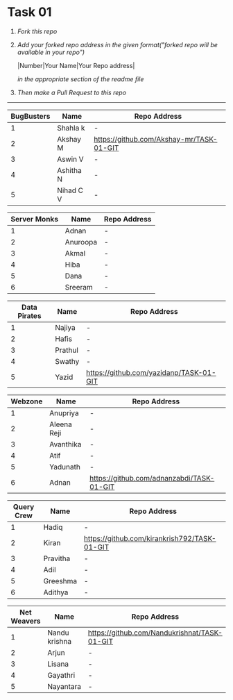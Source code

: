# Task 01
   1. *Fork this repo*

   2. *Add your forked repo address in the given format("forked repo will be available in your repo")*

        |Number|Your Name|Your Repo address|
        
      *in the appropriate section of the readme file*
      
   3. *Then make a Pull Request to this repo*
 -----------------------------------------------------------------------------------------------------------

|BugBusters|Name|Repo Address|  
|----------|----|------------|
|1|Shahla k|-|
|2|Akshay M|https://github.com/Akshay-mr/TASK-01-GIT|
|3|Aswin V|-|
|4|Ashitha N|-|
|5|Nihad C V|-|

|Server Monks|Name|Repo Address|  
|------------|----|------------|
|1|Adnan|-|
|2|Anuroopa|-|
|3|Akmal|-|
|4|Hiba|-|
|5|Dana|-|
|6|Sreeram|-|

|Data Pirates|Name|Repo Address|  
|------------|----|------------|
|1|Najiya|-|
|2|Hafis|-|
|3|Prathul|-|
|4|Swathy|-|
|5|Yazid|https://github.com/yazidanp/TASK-01-GIT|

|Webzone|Name|Repo Address|  
|-------|----|------------|
|1|Anupriya|-|
|2|Aleena Reji|-|
|3|Avanthika|-|
|4|Atif|-|
|5|Yadunath|-|
|6|Adnan|https://github.com/adnanzabdi/TASK-01-GIT|

|Query Crew|Name|Repo Address|  
|----------|----|------------|
|1|Hadiq|-|
|2|Kiran|https://github.com/kirankrish792/TASK-01-GIT|
|3|Pravitha|-|
|4|Adil|-|
|5|Greeshma|-|
|6|Adithya|-|

|Net Weavers|Name|Repo Address|  
|-----------|----|------------|
|1|Nandu krishna|https://github.com/Nandukrishnat/TASK-01-GIT|
|2|Arjun|-|
|3|Lisana|-|
|4|Gayathri|-|
|5|Nayantara|-|
